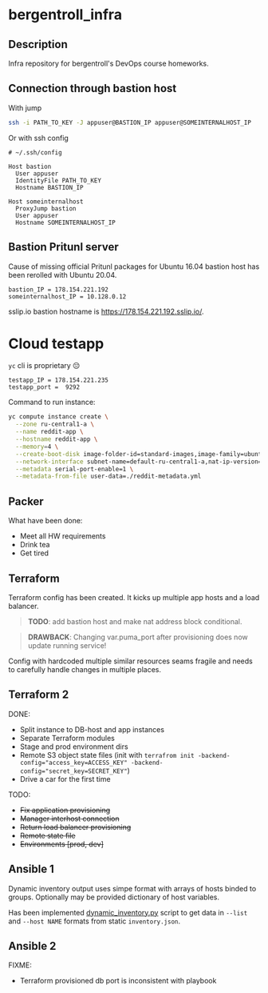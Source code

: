 # bergentroll_infra

## Description

Infra repository for bergentroll's DevOps course homeworks.

## Connection through bastion host

With jump

```bash
ssh -i PATH_TO_KEY -J appuser@BASTION_IP appuser@SOMEINTERNALHOST_IP
```

Or with ssh config
```config
# ~/.ssh/config

Host bastion
  User appuser
  IdentityFile PATH_TO_KEY
  Hostname BASTION_IP

Host someinternalhost
  ProxyJump bastion
  User appuser
  Hostname SOMEINTERNALHOST_IP
```

## Bastion Pritunl server

Cause of missing official Pritunl packages for Ubuntu 16.04 bastion host has
been rerolled with Ubuntu 20.04.

```
bastion_IP = 178.154.221.192
someinternalhost_IP = 10.128.0.12
```

sslip.io bastion hostname is https://178.154.221.192.sslip.io/.

# Cloud testapp

`yc` cli is proprietary 😔

```
testapp_IP = 178.154.221.235
testapp_port =  9292
```

Command to run instance:

```bash
yc compute instance create \
  --zone ru-central1-a \
  --name reddit-app \
  --hostname reddit-app \
  --memory=4 \
  --create-boot-disk image-folder-id=standard-images,image-family=ubuntu-1604-lts,size=10GB \
  --network-interface subnet-name=default-ru-central1-a,nat-ip-version=ipv4,nat-address='178.154.221.235' \
  --metadata serial-port-enable=1 \
  --metadata-from-file user-data=./reddit-metadata.yml
```

## Packer

What have been done:
- Meet all HW requirements
- Drink tea
- Get tired

## Terraform

Terraform config has been created. It kicks up multiple app hosts and a load
balancer.

> **TODO**: add bastion host and make nat address block conditional.

> **DRAWBACK**: Changing var.puma_port after provisioning does now update
> running service!

Config with hardcoded multiple similar resources seams fragile and needs to
carefully handle changes in multiple places.

## Terraform 2

DONE:
- Split instance to DB-host and app instances
- Separate Terraform modules
- Stage and prod environment dirs
- Remote S3 object state files (init with `terrafrom init
  -backend-config="access_key=ACCESS_KEY"
  -backend-config="secret_key=SECRET_KEY"`)
- Drive a car for the first time

TODO:
- ~~Fix application provisioning~~
- ~~Manager interhost connection~~
- ~~Return load balancer provisioning~~
- ~~Remote state file~~
- ~~Environments [prod, dev]~~

## Ansible 1

Dynamic inventory output uses simpe format with arrays of hosts binded to
groups. Optionally may be provided dictionary of host variables.

Has been implemented [dynamic_inventory.py](ansible/dynamic_inventory.py)
script to get data in `--list` and `--host NAME` formats from static
`inventory.json`.

## Ansible 2

FIXME:
- Terraform provisioned db port is inconsistent with playbook
